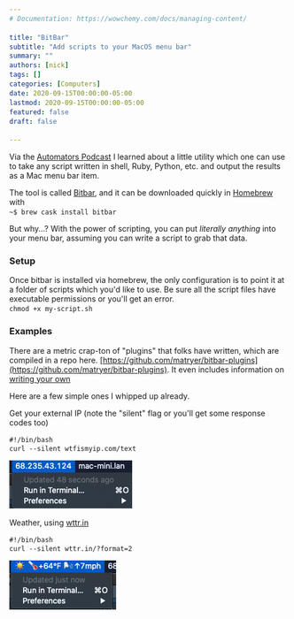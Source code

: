 ```yaml
---
# Documentation: https://wowchemy.com/docs/managing-content/

title: "BitBar"
subtitle: "Add scripts to your MacOS menu bar"
summary: ""
authors: [nick]
tags: []
categories: [Computers]
date: 2020-09-15T00:00:00-05:00
lastmod: 2020-09-15T00:00:00-05:00
featured: false
draft: false

---
```


Via the [Automators Podcast](https://www.relay.fm/automators/58) I learned about a little utility which one can use to take any script written in shell, Ruby, Python, etc. and output the results as a Mac menu bar item.  

The tool is called [Bitbar](https://github.com/matryer/bitbar), and it can be downloaded quickly in [Homebrew](https://brew.sh) with  
`~$ brew cask install bitbar` 

But why...?  With the power of scripting, you can put *literally anything* into your menu bar, assuming you can write a script to grab that data.

### Setup
Once bitbar is installed via homebrew, the only configuration is to point it at a folder of scripts which you'd like to use.  Be sure all the script files have executable permissions or you'll get an error.  
`chmod +x my-script.sh`

### Examples
There are a metric crap-ton of "plugins" that folks have written, which are compiled in a repo here.  [https://github.com/matryer/bitbar-plugins](https://github.com/matryer/bitbar-plugins).  It even includes information on [writing your own](https://github.com/matryer/bitbar#writing-plugins)

Here are a few simple ones I whipped up already.  

Get your external IP (note the "silent" flag or you'll get some response codes too)
```
#!/bin/bash
curl --silent wtfismyip.com/text
```
![external IP results](external-ip.png)  

Weather, using [wttr.in](http://wttr.in)  
```
#!/bin/bash
curl --silent wttr.in/?format=2
```
![weather results](weather.png)